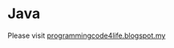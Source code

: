 # Java

Please visit <a href="programmingcode4life.blogspot.my">programmingcode4life.blogspot.my</a>

